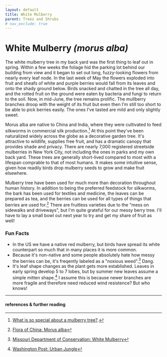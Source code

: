 ```yaml
---
layout: default
title: White Mulberry
parent: Trees and Shrubs
# nav_exclude: true
---
```

# White Mulberry *(morus alba)*
The white mulberry tree in my back yard was the first thing to leaf out in spring. Within a few weeks the foliage hid the parking lot behind our building from view and it began to set out long, fuzzy-looking flowers from nearly every leaf node. In the last week of May the flowers exploded into fruit and sheafs of white and purple berries would fall from its leaves and onto the shady ground below. Birds snacked and chatted in the tree all day, and the rotted fruit on the ground were eaten by bacteria and fungi to return to the soil. Now, in mid-June, the tree remains prolific. The mullberry branches droop with the weight of its fruit but even then I'm still too short to be able to pick berries easily. The ones I've tasted are mild and only slightly sweet.

Morus alba are native to China and India, where they were cultivated to feed silkworms in commercial silk production.[^1] At this point they've been naturalized widely across the globe as a decorative garden tree. It's attractive to wildlife, supplies free fruit, and has a dramatic canopy that provides shade and privacy. There are nearly 7,000 registered streetside mulberries in New York City, not including the ones in parks and my own back yard. These trees are generally short-lived compared to most with a lifespan comprable to that of most humans. It makes some intuitive sense, given how readily birds drop mulberry seeds to grow and make fruit elsewhere.

Mulberry tree have been used for much more than decoration throughout human history. In addition to being the preferred feedstock for silkworms, the bark has been used for textiles and medicine, the leaves can be prepared as tea, and the berries can be used for all types of things that berries are used for.[^2] There are fruitless varieties due to the "mess on sidewalks and driveways", but I'm quite grateful for our messy berry tree. I'll have to lay a small bowl out next year to try and get my share of fruit as well! 

### Fun Facts
- In the US we have a native red mulberry, but birds have spread its white counterpart so much that in many places it is more common.
- Because it's non-native and some people absolutely hate how messy the berries can be, it's freqently labeled as a "noxious weed".[^3] Dang.
- It's leaf shape changes as the plant gets more established. Leaves in early spring develop 5 to 7 lobes, but by summer new leaves assume a simple mitten shape.[^4] I assume this is because newer branches are more fragile and therefore need reduced wind resistence? But who knows!


-----
#### references & further reading
[^1]: [What is so special about a mulberry tree?](https://docs.github.com/en/pages/setting-up-a-github-pages-site-with-jekyll/creating-a-github-pages-site-with-jekyll#creating-your-site).
[^2]: [Flora of China: Morus alba](http://efloras.org/florataxon.aspx?flora_id=2&taxon_id=200006379)
[^3]: [Missouri Department of Conservation: White Mulberry](https://mdc.mo.gov/discover-nature/field-guide/white-mulberry)
[^4]: [Washington Post: Urban Jungle](https://www.washingtonpost.com/wp-srv/special/metro/urban-jungle/pages/120724.html)

